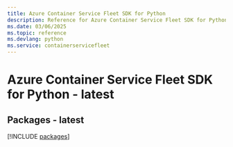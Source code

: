 ```yaml
---
title: Azure Container Service Fleet SDK for Python
description: Reference for Azure Container Service Fleet SDK for Python
ms.date: 03/06/2025
ms.topic: reference
ms.devlang: python
ms.service: containerservicefleet
---
```

# Azure Container Service Fleet SDK for Python - latest
## Packages - latest
[!INCLUDE [packages](container-service-fleet-index.md)]